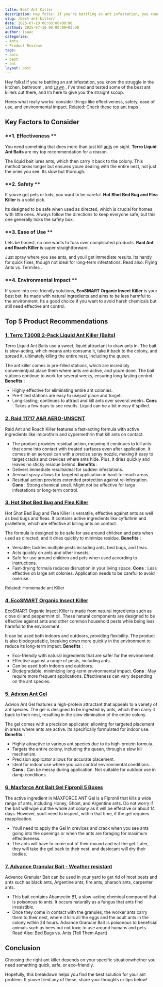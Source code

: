 ```yaml
---
title: Best Ant Killer
description: Hey folks! If you're battling an ant infestation, you know the struggle in the kitchen, bathroom , and Lawn-fire-ant-killer-for-lawns . I've tried and tested...
slug: /best-ant-killer/
date: 2025-07-10 00:00:00+00:00
lastmod: 2025-07-10 00:00:00+03:00
author: Isaac
categories:
- Ants
- Product Reviews
tags:
- ants
- best
- ant
layout: post
---
```

Hey folks! If you're battling an ant infestation, you know the struggle in the
kitchen,
bathroom
, and
[Lawn](https://pestpolicy.com/[best](https://pestpolicy.com/best-ant-killer-for-yard/)-fire-ant-killer-for-lawns/)
.
I've tried and tested some of the best ant killers out there, and Im here to give you the straight scoop.

Heres what really works: consider things like effectiveness, safety, ease of use, and environmental impact. Related:
Check these
[top ant traps](https://pestpolicy.com/best-ant-traps/)
.
## Key Factors to Consider
### **1. Effectiveness **
You need something that does more than just kill [ants](https://pestpolicy.com/best-ant-traps/) on sight.
**Terro Liquid Ant Baits**
are my top recommendation for a reason.

The liquid bait lures ants, which then carry it back to the colony. This method takes longer but ensures youre dealing with the entire nest, not just the ones you see. Its slow but thorough.
### **2. Safety **
If youve got pets or kids, you want to be careful.
**Hot Shot Bed Bug and Flea Killer**
is a solid pick.

Its designed to be safe when used as directed, which is crucial for homes with little ones. Always follow the directions to keep everyone safe, but this one generally ticks the safety box.
### **3. Ease of Use **
Lets be honest, no one wants to fuss over complicated products.
**Raid Ant and Roach Killer**
is super straightforward.

Just spray where you see ants, and youll get immediate results. Its handy for quick fixes, though not ideal for long-term infestations.
Read also:
Flying Ants vs. Termites
.
### **4. Environmental Impact **
If youre into eco-friendly solutions,
**EcoSMART Organic Insect Killer**
is your best bet. Its made with natural ingredients and aims to be less harmful to the environment. Its a good choice if you want to avoid harsh chemicals but still need effective ant control.
## Top 5 Product Recommendations
### [1. Terro T300B 2-Pack Liquid Ant Killer (Baits)](https://www.amazon.com/dp/B00E4GACB8/?tag=p-policy-20)
Terro Liquid Ant Baits use a sweet, liquid attractant to draw ants in. The bait is slow-acting, which means ants consume it, take it back to the colony, and spread it, ultimately killing the entire nest, including the queen.

The
ant killer
comes in pre-filled stations, which are incredibly convenientjust place them where ants are active, and youre done. The bait stations continue to work for several weeks, ensuring long-lasting control.
**Benefits**
:
- Highly effective for eliminating entire ant colonies.
- Pre-filled stations are easy to usejust place and forget.
- Long-lasting; continues to attract and kill ants over several weeks.
**Cons**
: Takes a few days to see results. Liquid can be a bit messy if spilled.
### [2. Raid 11717 A&R AERO-UNSCNT](https://www.amazon.com/dp/B000BOCDXW/?tag=p-policy-20)
Raid Ant and Roach Killer features a fast-acting formula with active ingredients like imiprothrin and cypermethrin that kill ants on contact.
- The product provides residual action, meaning it continues to kill ants that come into contact with treated surfaces even after application.
It comes in an aerosol can with a precise spray nozzle, making it easy to target cracks and crevices where ants hide. Plus, it dries quickly and leaves no sticky residue behind.
**Benefits**
:
- Delivers immediate resultsideal for sudden infestations.
- Aerosol spray allows for targeted application in hard-to-reach areas.
- Residual action provides extended protection against re-infestation.
**Cons**
: Strong chemical smell. Might not be effective for large infestations or long-term control.
### [**3. Hot Shot Bed Bug and Flea Killer**](https://www.amazon.com/dp/B00EUEEV7U/?tag=p-policy-20)
Hot Shot Bed Bug and Flea Killer is versatile, effective against ants as well as bed bugs and fleas. It contains active ingredients like cyfluthrin and prallethrin, which are effective at killing ants on contact.

The formula is designed to be safe for use around children and pets when used as directed, and it dries quickly to minimize residue.
**Benefits**
:
- Versatile; tackles multiple pests including ants, bed bugs, and fleas.
- Acts quickly on ants and other insects.
- Safe for use around children and pets when used according to instructions.
- Fast-drying formula reduces disruption in your living space.
**Cons**
: Less effective on large ant colonies. Application needs to be careful to avoid overuse.

Related:
Homemade ant Killer
### [**4. EcoSMART Organic Insect Killer**](https://www.amazon.com/dp/B003BUQVEK/?tag=p-policy-20)
EcoSMART Organic Insect Killer is made from natural ingredients such as clove oil and peppermint oil. These natural components are designed to be effective against ants and other common household pests while being less harmful to the environment.

It can be used both indoors and outdoors, providing flexibility. The product is also biodegradable, breaking down more quickly in the environment to reduce its long-term impact.
**Benefits**
:
- Eco-friendly with natural ingredients that are safer for the environment.
- Effective against a range of pests, including ants.
- Can be used both indoors and outdoors.
- Biodegradable, minimizing long-term environmental impact.
**Cons**
: May require more frequent applications. Effectiveness can vary depending on the ant species.
### [**5. Advion Ant Gel**](https://www.amazon.com/dp/B00TXFE4RI/?tag=p-policy-20)
Advion Ant Gel features a high-protein attractant that appeals to a variety of ant species. The gel is designed to be ingested by ants, which then carry it back to their nest, resulting in the slow elimination of the entire colony.

The gel comes with a precision applicator, allowing for targeted placement in areas where ants are active. Its specifically formulated for indoor use.
**Benefits**
:
- Highly attractive to various ant species due to its high-protein formula.
- Targets the entire colony, including the queen, through a slow kill mechanism.
- Precision applicator allows for accurate placement.
- Ideal for indoor use where you can control environmental conditions.
**Cons**
: Can be messy during application. Not suitable for outdoor use in damp conditions.
### [6. Maxforce Ant Bait Gel Fipronil 5 Boxes](https://www.amazon.com/dp/B004A2UEOG/?tag=p-policy-20)
The active ingredient in MAXFORCE ANT Gel is a Fipronil that kills a wide range of ants, including Honey, Ghost, and Argentine ants.
Do not worry if the bait will wipe out the whole ant colony as it will be effective or about 14 days. However, youll need to inspect, within that time, if the gel requires reapplication.
- Youll need to apply the Gel in crevices and crack when you see ants going into the openings or when the ants are foraging for maximum effectiveness.
- The ants will have to come out of their mound and eat the gel. Later, they will take the gel back to their nest, and desiccant will dry their bodies.
### [**7. Advance Granular Bait - Weather resistant**](https://www.amazon.com/dp/B003EAP02G/?tag=p-policy-20)
Advance Granular Bait can be used in your yard to get rid of most pests and ants such as black ants, Argentine ants, fire ants, pharaoh ants, carpenter ants.
- This bait contains Abamectin B1, a slow-acting chemical compound that is poisonous to ants. It occurs naturally as a fungus that ants find irresistible.
- Once they come in contact with the granules, the worker ants carry them to their nest, where it kills all the eggs and the adult ants in the colony within 24 hours.
Advance Granular Bait is poisonous to beneficial animals such as bees but not toxic to use around humans and pets.
Read Also:
Bed Bugs vs. Ants (Tell Them Apart)
## Conclusion
Choosing the right ant killer depends on your specific situationwhether you need something quick, safe, or eco-friendly.

Hopefully, this breakdown helps you find the best solution for your ant problem. If youve tried any of these, share your thoughts or tips below!